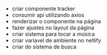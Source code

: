 - criar componente tracker
- consumir api utilizando axios
- renderizar o componente na página
- fazer ajustes no layout da página
- criar sistema para tocar a música
- criar variavel de ambiente no netlify
- criar do sistema de busca